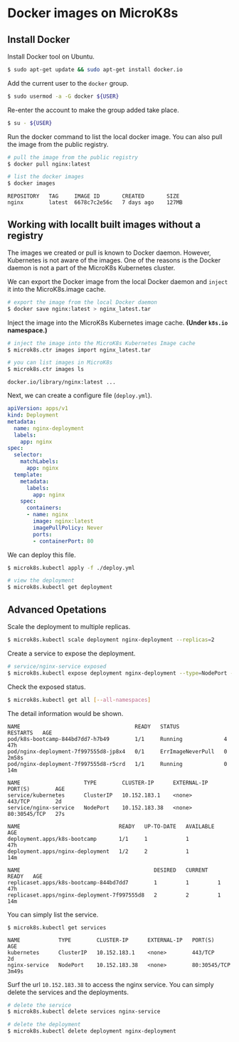 # Docker images on MicroK8s

## Install Docker

Install Docker tool on Ubuntu.

```sh
$ sudo apt-get update && sudo apt-get install docker.io
```

Add the current user to the `docker` group.

```sh
$ sudo usermod -a -G docker ${USER}
```

Re-enter the account to make the group added take place.

```sh
$ su - ${USER}
```

Run the docker command to list the local docker image. You can also pull the image from the public registry.

```sh
# pull the image from the public registry
$ docker pull nginx:latest

# list the docker images
$ docker images
```

```text
REPOSITORY   TAG     IMAGE ID       CREATED       SIZE
nginx        latest  6678c7c2e56c   7 days ago    127MB
```

## Working with locallt built images without a registry

The images we created or pull is known to Docker daemon. However, Kubernetes is not aware of the images. One of the reasons is the Docker daemon is not a part of the MicroK8s Kubernetes cluster.

We can export the Docker image from the local Docker daemon and `inject` it into the MicroK8s.image cache.

```sh
# export the image from the local Docker daemon
$ docker save nginx:latest > nginx_latest.tar
```

Inject the image into the MicroK8s Kubernetes image cache. **(Under `k8s.io` namespace.)**

```sh
# inject the image into the MicroK8s Kubernetes Image cache
$ microk8s.ctr images import nginx_latest.tar

# you can list images in MicroK8s
$ microk8s.ctr images ls
```

```text
docker.io/library/nginx:latest ...
```

Next, we can create a configure file (`deploy.yml`).

```yml
apiVersion: apps/v1
kind: Deployment
metadata:
  name: nginx-deployment
  labels:
    app: nginx
spec:
  selector:
    matchLabels:
      app: nginx
  template:
    metadata:
      labels:
        app: nginx
    spec:
      containers:
      - name: nginx
        image: nginx:latest
        imagePullPolicy: Never
        ports:
        - containerPort: 80
```

We can deploy this file.

```sh
$ microk8s.kubectl apply -f ./deploy.yml

# view the deployment
$ microk8s.kubectl get deployment
```

## Advanced Opetations

Scale the deployment to multiple replicas.

```sh
$ microk8s.kubectl scale deployment nginx-deployment --replicas=2
```

Create a service to expose the deployment.

```sh
# service/nginx-service exposed
$ microk8s.kubectl expose deployment nginx-deployment --type=NodePort --port=80 --name=nginx-service
```

Check the exposed status.

```sh
$ microk8s.kubectl get all [--all-namespaces]
```

The detail information would be shown.

```text
NAME                                    READY   STATUS              RESTARTS   AGE
pod/k8s-bootcamp-844bd7dd7-h7b49        1/1     Running             4          47h
pod/nginx-deployment-7f997555d8-jp8x4   0/1     ErrImageNeverPull   0          2m58s
pod/nginx-deployment-7f997555d8-r5crd   1/1     Running             0          14m

NAME                    TYPE        CLUSTER-IP      EXTERNAL-IP   PORT(S)        AGE
service/kubernetes      ClusterIP   10.152.183.1    <none>        443/TCP        2d
service/nginx-service   NodePort    10.152.183.38   <none>        80:30545/TCP   27s

NAME                               READY   UP-TO-DATE   AVAILABLE   AGE
deployment.apps/k8s-bootcamp       1/1     1            1           47h
deployment.apps/nginx-deployment   1/2     2            1           14m

NAME                                          DESIRED   CURRENT   READY   AGE
replicaset.apps/k8s-bootcamp-844bd7dd7        1         1         1       47h
replicaset.apps/nginx-deployment-7f997555d8   2         2         1       14m
```

You can simply list the service.

```
$ microk8s.kubectl get services
```

```text
NAME            TYPE        CLUSTER-IP      EXTERNAL-IP   PORT(S)        AGE
kubernetes      ClusterIP   10.152.183.1    <none>        443/TCP        2d
nginx-service   NodePort    10.152.183.38   <none>        80:30545/TCP   3m49s
```

Surf the url `10.152.183.38` to access the nginx service. You can simply delete the services and the deployments.

```sh
# delete the service
$ microk8s.kubectl delete services nginx-service

# delete the deployment
$ microk8s.kubectl delete deployment nginx-deployment
```